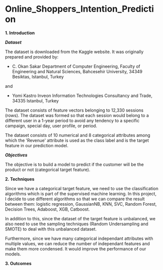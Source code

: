 # Online_Shoppers_Intention_Prediction

**1. Introduction**

***Dataset***

The dataset is downloaded from the Kaggle website. It was originally prepared and provided by:
* C. Okan Sakar
Department of Computer Engineering, Faculty of
Engineering and Natural Sciences, Bahcesehir University,
34349 Besiktas, Istanbul, Turkey

and

* Yomi Kastro
Inveon Information Technologies Consultancy and Trade,
34335 Istanbul, Turkey


The dataset consists of feature vectors belonging to 12,330 sessions (rows).
The dataset was formed so that each session would belong to a different user in a 1-year period to avoid any tendency to a specific campaign, 
special day, user profile, or period.

The dataset consists of 10 numerical and 8 categorical attributes among which the 'Revenue' attribute is used as the class label and is the target feature in our prediction model.

***Objectives***

The objective is to build a model to predict if the customer will be the product or not (categorical target feature).


**2. Techniques**

Since we have a categorical target feature, we need to use the classification algorithms which is part of the supervised machine learning.
In this project, I decide to use different algorithms so that we can compare the result between them: logistic regression, GaussianNB, KNN, SVC, Random Forest, Decision Trees, Adaboost, XGB, Catboost.

In addition to this, since the dataset of the target feature is unbalanced, we also need to use the sampling techniques (Random Undersampling and SMOTE) to deal with this unbalanced dataset.

Furthermore, since we have many categorical independant attributes with multiple values, we can reduce the number of independant features and make them more condensed. It would improve the performance of our models.


**3. Outcomes**
